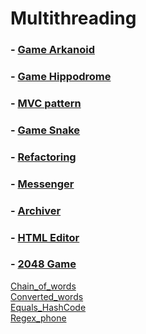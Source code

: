 # Multithreading
### - [Game Arkanoid](https://github.com/necha143/Multithreading/tree/master/src/Arkanoid) </br>
### - [Game Hippodrome](https://github.com/necha143/Multithreading/tree/master/src/Hippodrome) </br>
### - [MVC pattern](https://github.com/necha143/Multithreading/tree/master/src/MVC) </br>
### - [Game Snake](https://github.com/necha143/Multithreading/tree/master/src/Snake) </br>
### - [Refactoring](https://github.com/necha143/Multithreading/tree/master/src/Refactoring) </br>
### - [Messenger](https://github.com/necha143/Multithreading/tree/master/src/Messanger) </br>
### - [Archiver](https://github.com/necha143/Multithreading/tree/master/src/Archiver) </br>
### - [HTML Editor](https://github.com/necha143/Multithreading/tree/master/src/HTML_Editor) </br>
### - [2048 Game](https://github.com/necha143/Multithreading/tree/master/src/GAME_2048) </br>
[Chain_of_words](https://github.com/necha143/Multithreading/blob/master/src/Chain_of_words.java) </br>
[Converted_words](https://github.com/necha143/Multithreading/blob/master/src/Converted_words.java) </br>
[Equals_HashCode](https://github.com/necha143/Multithreading/blob/master/src/Equals_HashCode.java) </br>
[Regex_phone](https://github.com/necha143/Multithreading/blob/master/src/Regex_phone.java) </br>
